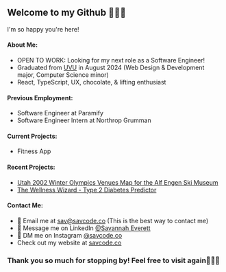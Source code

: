 ## Welcome to my Github 👋🏻🤓
I'm so happy you're here!

#### About Me:
- OPEN TO WORK: Looking for my next role as a Software Engineer!
- Graduated from [UVU](https://www.uvu.edu/) in August 2024 (Web Design & Development major, Computer Science minor)
- React, TypeScript, UX, chocolate, & lifting enthusiast

#### Previous Employment:
- Software Engineer at Paramify
- Software Engineer Intern at Northrop Grumman

#### Current Projects:
- Fitness App

#### Recent Projects:
- [Utah 2002 Winter Olympics Venues Map for the Alf Engen Ski Museum](https://olympic-map2-0.vercel.app/)
- [The Wellness Wizard - Type 2 Diabetes Predictor](https://github.com/chlohilt/HealthProject-HackUSU)

#### Contact Me:
- 📩 Email me at [sav@savcode.co](mailto:sav@savcode.co) (This is the best way to contact me)
- 📲 Message me on LinkedIn [@Savannah Everett]([https://www.linkedin.com/in/savannah-hilton/](https://www.linkedin.com/in/sav-everett/))
- 💬 DM me on Instagram [@savcode.co](https://www.instagram.com/savcode.co/)
- Check out my website at [savcode.co](https://www.savcode.co/)

### Thank you so much for stopping by! Feel free to visit again🙋🏻‍♀️
